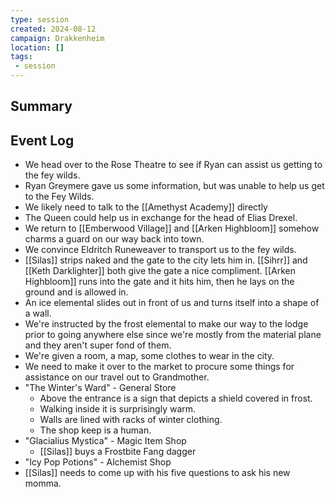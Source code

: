 ```yaml
---
type: session
created: 2024-08-12
campaign: Drakkenheim
location: []
tags:
 - session
---
```



## Summary

## Event Log

- We head over to the Rose Theatre to see if Ryan can assist us getting to the fey wilds.
- Ryan Greymere gave us some information, but was unable to help us get to the Fey Wilds.
- We likely need to talk to the [[Amethyst Academy]] directly
- The Queen could help us in exchange for the head of Elias Drexel.
- We return to [[Emberwood Village]] and [[Arken Highbloom]] somehow charms a guard on our way back into town.
- We convince Eldritch Runeweaver to transport us to the fey wilds.
- [[Silas]] strips naked and the gate to the city lets him in. [[Sihrr]] and [[Keth Darklighter]] both give the gate a nice compliment. [[Arken Highbloom]] runs into the gate and it hits him, then he lays on the ground and is allowed in.
- An ice elemental slides out in front of us and turns itself into a shape of a wall. 
- We're instructed by the frost elemental to make our way to the lodge prior to going anywhere else since we're mostly from the material plane and they aren't super fond of them.
- We're given a room, a map, some clothes to wear in the city.
- We need to make it over to the market to procure some things for assistance on our travel out to Grandmother.
- "The Winter's Ward" - General Store
	- Above the entrance is a sign that depicts a shield covered in frost.
	- Walking inside it is surprisingly warm.
	- Walls are lined with racks of winter clothing.
	- The shop keep is a human.
- "Glacialius Mystica" - Magic Item Shop
	- [[Silas]] buys a Frostbite Fang dagger
- "Icy Pop Potions" - Alchemist Shop
- [[Silas]] needs to come up with his five questions to ask his new momma.
